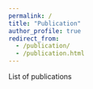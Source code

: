 ```yaml
---
permalink: /
title: "Publication"
author_profile: true
redirect_from: 
  - /publication/
  - /publication.html
---
```



List of publications
